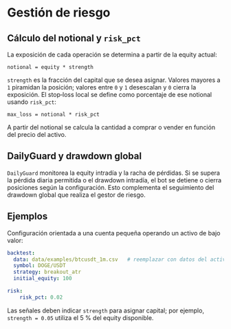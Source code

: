 # Gestión de riesgo

## Cálculo del notional y `risk_pct`

La exposición de cada operación se determina a partir de la equity actual:

```
notional = equity * strength
```

`strength` es la fracción del capital que se desea asignar. Valores mayores a
`1` piramidan la posición; valores entre `0` y `1` desescalan y `0` cierra la
exposición. El stop‑loss local se define como porcentaje de ese notional usando
`risk_pct`:

```
max_loss = notional * risk_pct
```

A partir del notional se calcula la cantidad a comprar o vender en función del
precio del activo.

## DailyGuard y drawdown global

`DailyGuard` monitorea la equity intradía y la racha de pérdidas. Si se
supera la pérdida diaria permitida o el drawdown intradía, el bot se detiene o
cierra posiciones según la configuración. Esto complementa el seguimiento del
drawdown global que realiza el gestor de riesgo.

## Ejemplos

Configuración orientada a una cuenta pequeña operando un activo de bajo valor:

```yaml
backtest:
  data: data/examples/btcusdt_1m.csv   # reemplazar con datos del activo elegido
  symbol: DOGE/USDT
  strategy: breakout_atr
  initial_equity: 100

risk:
    risk_pct: 0.02
```

Las señales deben indicar `strength` para asignar capital; por ejemplo,
`strength = 0.05` utiliza el 5 % del equity disponible.
